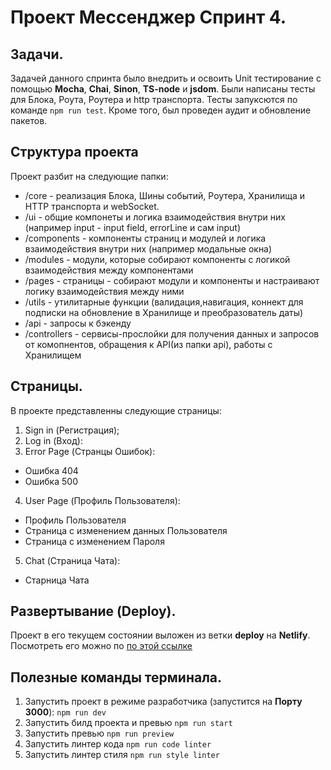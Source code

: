 # Проект **Мессенджер** Спринт 4.

## Задачи.
Задачей данного спринта было внедрить и освоить Unit тестирование с помощью **Mocha**, **Chai**, **Sinon**, **TS-node** и **jsdom**. Были написаны тесты для Блока, Роута, Роутера и http транспорта. 
Тесты запуксются по команде ```npm run test```.
Кроме того, был проведен аудит и обновление пакетов.

## Структура проекта
Проект разбит на следующие папки:
- /core - реализация Блока, Шины событий, Роутера, Хранилища и HTTP транспорта и webSocket.
- /ui - общие компонеты и логика взаимодействия внутри них
(например input - input field, errorLine и сам input)
- /components - компоненты страниц и модулей и логика взаимодействия внутри них (например модальные окна)
- /modules - модули, которые собирают компоненты с логикой взаимодействия между компонентами
- /pages - страницы - собирают модули и компоненты и настраивают логику взаимодействия между ними 
- /utils - утилитарные функции (валидация,навигация, коннект для подписки на обновление в Хранилище и преобразователь даты)
- /api - запросы к бэкенду
- /controllers - сервисы-прослойки для получения данных и запросов от комопнентов, обращения к API(из папки api), работы с Хранилищем

## Страницы.
В проекте представленны следующие страницы:
1. Sign in (Регистрация);
2. Log in (Вход):
3. Error Page (Странцы Ошибок):
- Ошибка 404
- Ошибка 500
4. User Page (Профиль Пользователя):
- Профиль Пользователя
- Страница с изменением данных Пользователя
- Страница с изменением Пароля
5.  Chat (Страница Чата):
- Старница Чата 

## Развертывание (Deploy).
Проект в его текущем состоянии выложен из ветки **deploy** на **Netlify**.
Посмотреть его можно по [по этой ссылке](https://deploy--wondrous-nasturtium-edcfd0.netlify.app/)


## Полезные команды терминала.
1. Запустить проект в режиме разработчика (запустится на **Порту 3000**):
```npm run dev```
2. Запустить билд проекта и превью
```npm run start```
3. Запустить превью
```npm run preview```
4. Запустить линтер кода
```npm run code linter```
5. Запустить линтер стиля
```npm run style linter```
